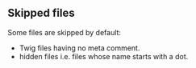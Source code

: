 <h2><span>Skipped files</span></h2>

Some files are skipped by default:

* Twig files having no meta comment.
* hidden files i.e. files whose name starts with a dot.
